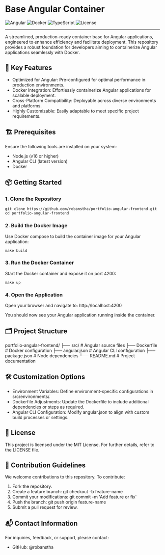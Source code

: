 # Base Angular Container

![Angular](https://img.shields.io/badge/Angular-%23DD0031.svg?style=for-the-badge&logo=angular&logoColor=white)
![Docker](https://img.shields.io/badge/Docker-%230db7ed.svg?style=for-the-badge&logo=docker&logoColor=white)
![TypeScript](https://img.shields.io/badge/TypeScript-%23007ACC.svg?style=for-the-badge&logo=typescript&logoColor=white)
![License](https://img.shields.io/github/license/robanstha/portfolio-angular-frontend?style=for-the-badge)

---

A streamlined, production-ready container base for Angular applications, engineered to enhance efficiency and facilitate deployment. This repository provides a robust foundation for developers aiming to containerize Angular applications seamlessly with Docker.

## 🚀 Key Features

- Optimized for Angular: Pre-configured for optimal performance in production environments.
- Docker Integration: Effortlessly containerize Angular applications for scalable deployment.
- Cross-Platform Compatibility: Deployable across diverse environments and platforms.
- Highly Customizable: Easily adaptable to meet specific project requirements.

## 🏗️ Prerequisites

Ensure the following tools are installed on your system:

- Node.js (v16 or higher)
- Angular CLI (latest version)
- Docker

## 📦 Getting Started

### 1. Clone the Repository
```
git clone https://github.com/robanstha/portfolio-angular-frontend.git
cd portfolio-angular-frontend
```

### 2. Build the Docker Image

Use Docker compose to build the container image for your Angular application:
```
make build
```

### 3. Run the Docker Container

Start the Docker container and expose it on port 4200:
```
make up
```

### 4. Open the Application

Open your browser and navigate to:
http://localhost:4200

You should now see your Angular application running inside the container.

## 🗂️ Project Structure

portfolio-angular-frontend/
├── src/               # Angular source files
├── Dockerfile         # Docker configuration
├── angular.json       # Angular CLI configuration
├── package.json       # Node dependencies
└── README.md          # Project documentation

## 🛠️ Customization Options

- Environment Variables: Define environment-specific configurations in src/environments/.
- Dockerfile Adjustments: Update the Dockerfile to include additional dependencies or steps as required.
- Angular CLI Configuration: Modify angular.json to align with custom build processes or settings.

## 📃 License

This project is licensed under the MIT License. For further details, refer to the LICENSE file.

## 🤝 Contribution Guidelines

We welcome contributions to this repository. To contribute:

1. Fork the repository.
2. Create a feature branch: git checkout -b feature-name
3. Commit your modifications: git commit -m 'Add feature or fix'
4. Push the branch: git push origin feature-name
5. Submit a pull request for review.

## 📬 Contact Information

For inquiries, feedback, or support, please contact:

- GitHub: @robanstha